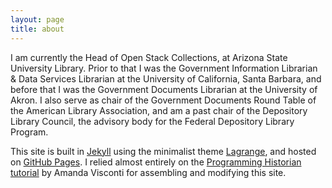 ```yaml
---
layout: page
title: about
---
```

I am currently the Head of Open Stack Collections, at Arizona State University Library. Prior to that I was the Government Information Librarian & Data Services Librarian at the University of California, Santa Barbara, and before that I was the Government Documents Librarian at the University of Akron. I also serve as chair of the Government Documents Round Table of the American Library Association, and am a past chair of the Depository Library Council, the advisory body for the Federal Depository Library Program.

This site is built in [Jekyll](https://jekyllrb.com/) using the minimalist theme [Lagrange](https://lenpaul.github.io/Lagrange/ "Lagrange, a minimalist Jekyll theme"), and hosted on [GitHub Pages](https://pages.github.com/). I relied almost entirely on the [Programming Historian tutorial](http://programminghistorian.org/lessons/building-static-sites-with-jekyll-github-pages "Building a static website with Jekyll and GitHub Pages") by Amanda Visconti for assembling and modifying this site.
